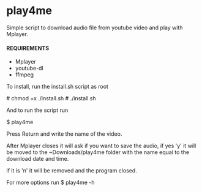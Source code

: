 # play4me
Simple script to download audio file from youtube video and play with Mplayer.

#### REQUIREMENTS ####
- Mplayer
- youtube-dl
- ffmpeg

To install, run the install.sh script as root

\# chmod +x ./install.sh
\# ./install.sh

And to run the script run 

\$ play4me

Press Return and write the name of the video.

After Mplayer closes it will ask if you want to save the audio,
if yes 'y' it will be moved to the ~Downloads/play4me folder with the name equal to the download date and time.

if it is 'n' it will be removed and the program closed.

For more options run
\$ play4me -h

